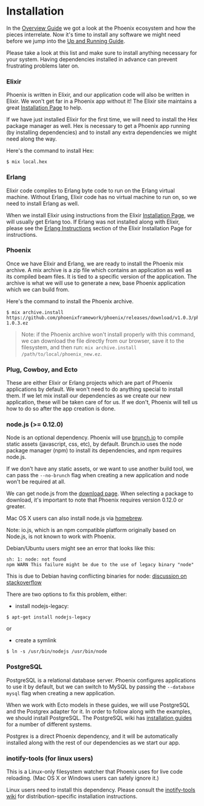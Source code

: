 # Installation

In the [Overview Guide](http://www.phoenixframework.org/docs/overview) we got a look at the Phoenix ecosystem and how the pieces interrelate. Now it's time to install any software we might need before we jump into the [Up and Running Guide](http://www.phoenixframework.org/docs/up-and-running).

Please take a look at this list and make sure to install anything necessary for your system. Having dependencies installed in advance can prevent frustrating problems later on.

### Elixir

Phoenix is written in Elixir, and our application code will also be written in Elixir. We won't get far in a Phoenix app without it! The Elixir site maintains a great [Installation Page](http://elixir-lang.org/install.html) to help.

If we have just installed Elixir for the first time, we will need to install the Hex package manager as well. Hex is necessary to get a Phoenix app running (by installing dependencies) and to install any extra dependencies we might need along the way.

Here's the command to install Hex:

```console
$ mix local.hex
```

### Erlang

Elixir code compiles to Erlang byte code to run on the Erlang virtual machine. Without Erlang, Elixir code has no virtual machine to run on, so we need to install Erlang as well.

When we install Elixir using instructions from the Elixir [Installation Page](http://elixir-lang.org/install.html),  we will usually get Erlang too. If Erlang was not installed along with Elixir, please see the [Erlang Instructions](http://elixir-lang.org/install.html#installing-erlang) section of the Elixir Installation Page for instructions.

### Phoenix

Once we have Elixir and Erlang, we are ready to install the Phoenix mix archive. A mix archive is a zip file which contains an application as well as its compiled beam files. It is tied to a specific version of the application. The archive is what we will use to generate a new, base Phoenix application which we can build from.

Here's the command to install the Phoenix archive.

```console
$ mix archive.install https://github.com/phoenixframework/phoenix/releases/download/v1.0.3/phoenix_new-1.0.3.ez
```
> Note: if the Phoenix archive won't install properly with this command, we can download the file directly from our browser, save it to the filesystem, and then run: `mix archive.install /path/to/local/phoenix_new.ez`.

### Plug, Cowboy, and Ecto

These are either Elixir or Erlang projects which are part of Phoenix applications by default. We won't need to do anything special to install them. If we let mix install our dependencies as we create our new application, these will be taken care of for us. If we don't, Phoenix will tell us how to do so after the app creation is done.

### node.js (>= 0.12.0)

Node is an optional dependency. Phoenix will use [brunch.io](http://brunch.io/) to compile static assets (javascript, css, etc), by default. Brunch.io uses the node package manager (npm) to install its dependencies, and npm requires node.js.

If we don't have any static assets, or we want to use another build tool, we can pass the `--no-brunch` flag when creating a new application and node won't be required at all.

We can get node.js from the [download page](https://nodejs.org/en/download/). When selecting a package to download, it's important to note that Phoenix requires version 0.12.0 or greater.

Mac OS X users can also install node.js via [homebrew](http://brew.sh/).

Note: io.js, which is an npm compatible platform originally based on Node.js, is not known to work with Phoenix.

Debian/Ubuntu users might see an error that looks like this:
```console
sh: 1: node: not found
npm WARN This failure might be due to the use of legacy binary "node"
```
This is due to Debian having conflicting binaries for node: [discussion on stackoverflow](http://stackoverflow.com/questions/21168141/can-not-install-packages-using-node-package-manager-in-ubuntu)

There are two options to fix this problem, either:
- install nodejs-legacy:
```console
$ apt-get install nodejs-legacy
```
or
- create a symlink
```console
$ ln -s /usr/bin/nodejs /usr/bin/node
```

### PostgreSQL

PostgreSQL is a relational database server. Phoenix configures applications to use it by default, but we can switch to MySQL by passing the `--database mysql` flag when creating a new application.

When we work with Ecto models in these guides, we will use PostgreSQL and the Postgrex adapter for it. In order to follow along with the examples, we should install PostgreSQL. The PostgreSQL wiki has [installation guides](https://wiki.postgresql.org/wiki/Detailed_installation_guides) for a number of different systems.

Postgrex is a direct Phoenix dependency, and it will be automatically installed along with the rest of our dependencies as we start our app.

### inotify-tools (for linux users)

This is a Linux-only filesystem watcher that Phoenix uses for live code reloading. (Mac OS X or Windows users can safely ignore it.)

Linux users need to install this dependency. Please consult the [inotify-tools wiki](https://github.com/rvoicilas/inotify-tools/wiki) for distribution-specific installation instructions.

